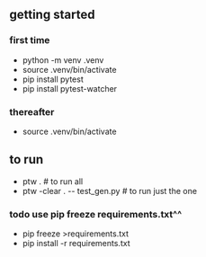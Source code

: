 ## getting started

### first time
- python -m venv .venv
- source .venv/bin/activate
- pip install pytest
- pip install pytest-watcher

### thereafter
- source .venv/bin/activate


## to run 
- ptw . # to run all
- ptw -clear . -- test_gen.py # to run just the one

### todo use pip freeze requirements.txt^^
- pip freeze >requirements.txt
- pip install -r requirements.txt

